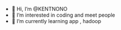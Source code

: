 - 👋 Hi, I’m @KENTNONO
- 👀 I’m interested in coding and meet people
- 🌱 I’m currently learning  app , hadoop


<!---
- 💞️ I’m looking to collaborate on ...
- 📫 How to reach me ...
KENTNONO/KENTNONO is a ✨ special ✨ repository because its `README.md` (this file) appears on your GitHub profile.
You can click the Preview link to take a look at your changes.
--->
